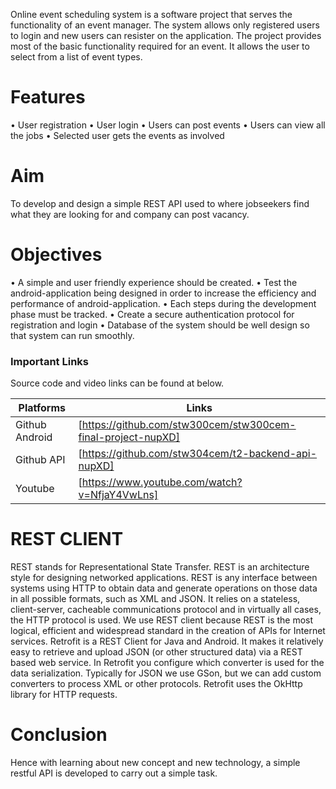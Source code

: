 Online event scheduling system is a software project that serves the functionality of an event manager. The system allows only registered users to login and new users can resister on the application. The project provides most of the basic functionality required for an event. It allows the user to select from a list of event types. 
# Features
•	User registration
•	User login
•	Users can post events
•	Users can view all the jobs
•	Selected user gets the events as involved

# Aim

To develop and design a simple REST API used to where jobseekers find what they are looking for and company can post vacancy.

# Objectives

•	A simple and user friendly experience should be created. 
•	Test the android-application being designed in order to increase the efficiency and performance of android-application. 
•	Each steps during the development phase must be tracked.
•	Create a secure authentication protocol for registration and login
•	Database of the system should be well design so that system can run smoothly.

### Important Links

Source code and video links can be found at below.

| Platforms      | Links                                                               |
| -------------- | ------------------------------------------------------------------- |
| Github Android | [https://github.com/stw300cem/stw300cem-final-project-nupXD] |
| Github API     | [https://github.com/stw304cem/t2-backend-api-nupXD]          |
| Youtube        | [https://www.youtube.com/watch?v=NfjaY4VwLns] 

# REST CLIENT

REST stands for Representational State Transfer. REST is an architecture style for designing networked applications. REST is any interface between systems using HTTP to obtain data and generate operations on those data in all possible formats, such as XML and JSON. It relies on a stateless, client-server, cacheable communications protocol and in virtually all cases, the HTTP protocol is used. We use REST client because REST is the most logical, efficient and widespread standard in the creation of APIs for Internet services.
Retrofit is a REST Client for Java and Android. It makes it relatively easy to retrieve and upload JSON (or other structured data) via a REST based web service. In Retrofit you configure which converter is used for the data serialization. Typically for JSON we use GSon, but we can add custom converters to process XML or other protocols. Retrofit uses the OkHttp library for HTTP requests.

# Conclusion

Hence with learning about new concept and new technology, a simple restful API is developed to carry out a simple task.
